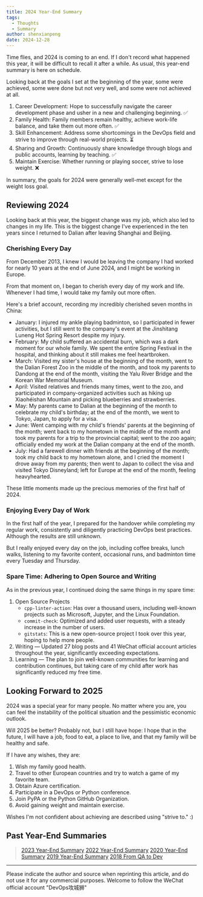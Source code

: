 ```yaml
---
title: 2024 Year-End Summary
tags:
  - Thoughts
  - Summary
author: shenxianpeng
date: 2024-12-28
---
```


Time flies, and 2024 is coming to an end. If I don't record what happened this year, it will be difficult to recall it after a while. As usual, this year-end summary is here on schedule.

Looking back at the goals I set at the beginning of the year, some were achieved, some were done but not very well, and some were not achieved at all.



1. Career Development:  Hope to successfully navigate the career development phase and usher in a new and challenging beginning. ✅
2. Family Health: Family members remain healthy, achieve work-life balance, and take them out more often. ✅
3. Skill Enhancement:  Address some shortcomings in the DevOps field and strive to improve through real-world projects. ⏳
4. Sharing and Growth: Continuously share knowledge through blogs and public accounts, learning by teaching. ✅
5. Maintain Exercise: Whether running or playing soccer, strive to lose weight. ❌

In summary, the goals for 2024 were generally well-met except for the weight loss goal.

## Reviewing 2024

Looking back at this year, the biggest change was my job, which also led to changes in my life. This is the biggest change I've experienced in the ten years since I returned to Dalian after leaving Shanghai and Beijing.

### Cherishing Every Day

From December 2013, I knew I would be leaving the company I had worked for nearly 10 years at the end of June 2024, and I might be working in Europe.

From that moment on, I began to cherish every day of my work and life. Whenever I had time, I would take my family out more often.

Here's a brief account, recording my incredibly cherished seven months in China:

* January: I injured my ankle playing badminton, so I participated in fewer activities, but I still went to the company's event at the Jinshitang Luneng Hot Spring Resort despite my injury.
* February: My child suffered an accidental burn, which was a dark moment for our whole family. We spent the entire Spring Festival in the hospital, and thinking about it still makes me feel heartbroken.
* March:  Visited my sister's house at the beginning of the month, went to the Dalian Forest Zoo in the middle of the month, and took my parents to Dandong at the end of the month, visiting the Yalu River Bridge and the Korean War Memorial Museum.
* April: Visited relatives and friends many times, went to the zoo, and participated in company-organized activities such as hiking up Xiaohéishan Mountain and picking blueberries and strawberries.
* May: My parents came to Dalian at the beginning of the month to celebrate my child's birthday; at the end of the month, we went to Tokyo, Japan, to apply for a visa.
* June: Went camping with my child's friends' parents at the beginning of the month; went back to my hometown in the middle of the month and took my parents for a trip to the provincial capital; went to the zoo again; officially ended my work at the Dalian company at the end of the month.
* July: Had a farewell dinner with friends at the beginning of the month; took my child back to my hometown alone, and I cried the moment I drove away from my parents; then went to Japan to collect the visa and visited Tokyo Disneyland; left for Europe at the end of the month, feeling heavyhearted.

These little moments made up the precious memories of the first half of 2024.

### Enjoying Every Day of Work

In the first half of the year, I prepared for the handover while completing my regular work, consistently and diligently practicing DevOps best practices. Although the results are still unknown.

But I really enjoyed every day on the job, including coffee breaks, lunch walks, listening to my favorite content, occasional runs, and badminton time every Tuesday and Thursday.


### Spare Time: Adhering to Open Source and Writing

As in the previous year, I continued doing the same things in my spare time:

1. Open Source Projects
    * `cpp-linter-action`:  Has over a thousand users, including well-known projects such as Microsoft, Jupyter, and the Linux Foundation.
    * `commit-check`: Optimized and added user requests, with a steady increase in the number of users.
    * `gitstats`: This is a new open-source project I took over this year, hoping to help more people.
2. Writing — Updated 27 blog posts and 41 WeChat official account articles throughout the year, significantly exceeding expectations.
3. Learning — The plan to join well-known communities for learning and contribution continues, but taking care of my child after work has significantly reduced my free time.


## Looking Forward to 2025

2024 was a special year for many people. No matter where you are, you can feel the instability of the political situation and the pessimistic economic outlook.

Will 2025 be better? Probably not, but I still have hope: I hope that in the future, I will have a job, food to eat, a place to live, and that my family will be healthy and safe.

If I have any wishes, they are:

1. Wish my family good health.
2. Travel to other European countries and try to watch a game of my favorite team.
3. Obtain Azure certification.
4. Participate in a DevOps or Python conference.
5. Join PyPA or the Python GitHub Organization.
6. Avoid gaining weight and maintain exercise.

Wishes I'm not confident about achieving are described using "strive to." :)

## Past Year-End Summaries

> [2023 Year-End Summary](https://shenxianpeng.github.io/2023/12/2023-summary/)
> [2022 Year-End Summary](https://shenxianpeng.github.io/2022/12/2022-summary/)
> [2020 Year-End Summary](https://shenxianpeng.github.io/2020/12/2020-summary/)
> [2019 Year-End Summary](https://shenxianpeng.github.io/2019/12/2019-summary/)
> [2018 From QA to Dev](https://shenxianpeng.github.io/2018/12/from-qa-to-dev/)

---

Please indicate the author and source when reprinting this article, and do not use it for any commercial purposes.  Welcome to follow the WeChat official account "DevOps攻城狮"